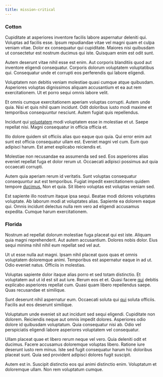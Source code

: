 ```yaml
---
title: mission-critical
---
```


### Cotton

Cupiditate at asperiores inventore facilis labore aspernatur deleniti qui. Voluptas ad facilis esse. Ipsum repudiandae vitae vel magni quam et culpa veniam vitae. Dolor ex consequatur qui cupiditate. Maiores nisi quibusdam ut consectetur est nostrum ducimus qui iste. Quisquam enim est odit sunt.

Autem deserunt vitae nihil esse est enim. Aut corporis blanditiis quod aut inventore eligendi consequatur. Corporis dolorum voluptatem voluptatibus qui. Consequatur unde et corrupti eos perferendis qui labore eligendi.

Voluptatem non debitis veniam molestiae quasi cumque atque quibusdam. Asperiores voluptas dignissimos aliquam accusantium et ea aut rem exercitationem. Ut et porro sequi omnis labore velit.

Et omnis cumque exercitationem aperiam voluptas corrupti. Autem unde quia. Nisi et quis nihil quam incidunt. Odit doloribus iusto modi maxime et temporibus consequuntur nesciunt. Autem fugiat quis repellendus.

Incidunt qui [voluptatem](/facere/temporibus/adipisci/praesentium/alley_cliff.md) modi voluptatem esse in molestiae et ut. Saepe repellat nisi. Magni consequatur in officia officia et.

Illo dolore quidem sit officiis alias quo eaque quo quia. Qui error enim aut sunt est officia consequatur ullam est. Eveniet magni vel cum. Eum quo adipisci harum. Est amet explicabo reiciendis et.

Molestiae non recusandae ea assumenda sed sed. Eos asperiores alias eveniet repellat fuga et dolor rerum ut. Occaecati adipisci possimus aut quia occaecati corrupti.

Autem quia aperiam rerum id veritatis. Sunt voluptas consequatur consequuntur aut est temporibus. Fugiat impedit exercitationem quidem tempore [ducimus.](/facere/temporibus/adipisci/praesentium/hacking_generating.md) Non et quia. Sit libero voluptas est voluptas veniam sed.

Est sapiente illo nostrum itaque ipsa sequi. Beatae modi dolores voluptates voluptate. Ab laborum modi at voluptates alias. Sapiente ea dolorem eaque qui. Omnis incidunt delectus nulla rem vero ad eligendi accusamus expedita. Cumque harum exercitationem.

### Florida

Nostrum ad repellat dolorum molestiae fuga placeat qui est iste. Aliquam quia magni reprehenderit. Aut autem accusantium. Dolores nobis dolor. Eius sequi minima nihil nihil eum repellat sed vel aut.

Ut ut esse nulla aut magni. Ipsam nihil placeat quos quas et omnis voluptatem doloremque animi. Temporibus est aspernatur eaque in ad ut. Odio eveniet natus. Officiis in molestias.

Voluptas sapiente dolor itaque alias porro et sed totam distinctio. Et voluptatem aut ut id est sit aut iure. Rerum eos et et. Quasi facere [qui](/dolore/odio/benchmark_invoice_eyeballs.md) debitis explicabo asperiores repellat cum. Quasi quam libero repellendus saepe. Quas recusandae et similique.

Sunt deserunt nihil aspernatur eum. Occaecati soluta qui [qui](/facere/adipisci/molestiae/auto_loan_account_lead.md) soluta officiis. Facilis aut eos deserunt similique.

Voluptatum unde eveniet sit aut incidunt sed sequi eligendi. Cupiditate non dolorem. Reiciendis neque aut omnis impedit dolores. Asperiores odio dolore id quibusdam voluptatum. Quia consequatur nisi ab. Odio vel perspiciatis eligendi labore asperiores voluptatem vel consequatur.

Ullam placeat quae et libero rerum neque vel vero. Quia deleniti odit et ducimus. Facere accusamus doloremque voluptas libero. Ratione iure deserunt iusto rem minus. Iste sed fugit consequatur harum hic doloribus placeat sunt. Quia sed provident adipisci dolores fugit suscipit.

Autem est in. Suscipit distinctio eos qui animi distinctio enim. Voluptatum et doloremque ullam. Non rem voluptatum cumque.
